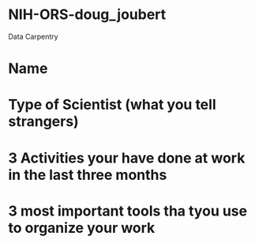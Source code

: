# NIH-ORS-doug_joubert
Data Carpentry

# Name

# Type of Scientist (what you tell strangers)

# 3 Activities your have done at work in the last three months

# 3 most important tools tha tyou use to organize your work
